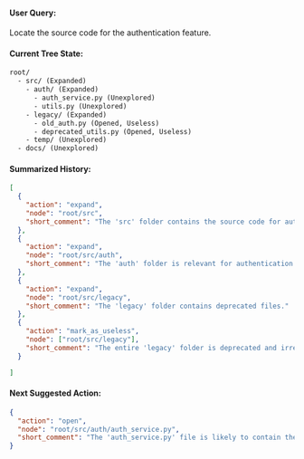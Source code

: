 #### User Query:
Locate the source code for the authentication feature.

#### Current Tree State:
```txt
root/
  - src/ (Expanded)
    - auth/ (Expanded)
      - auth_service.py (Unexplored)
      - utils.py (Unexplored)
    - legacy/ (Expanded)
      - old_auth.py (Opened, Useless)
      - deprecated_utils.py (Opened, Useless)
    - temp/ (Unexplored)
  - docs/ (Unexplored)
```

#### Summarized History:
```json
[
  {
    "action": "expand",
    "node": "root/src",
    "short_comment": "The 'src' folder contains the source code for authentication."
  },
  {
    "action": "expand",
    "node": "root/src/auth",
    "short_comment": "The 'auth' folder is relevant for authentication."
  },
  {
    "action": "expand",
    "node": "root/src/legacy",
    "short_comment": "The 'legacy' folder contains deprecated files."
  },
  {
    "action": "mark_as_useless",
    "node": ["root/src/legacy"],
    "short_comment": "The entire 'legacy' folder is deprecated and irrelevant to the query."
  }

]

```

#### Next Suggested Action: 
```json
{
  "action": "open",
  "node": "root/src/auth/auth_service.py",
  "short_comment": "The 'auth_service.py' file is likely to contain the implementation of the authentication feature."
}
```
